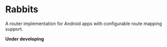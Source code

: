 # Rabbits
A router implementation for Android apps with configurable route mapping support.

**Under developing**
